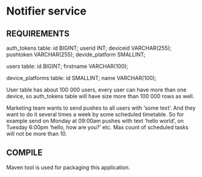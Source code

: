 Notifier service
=============================

REQUIREMENTS
-----------------------------
auth_tokens table:
id BIGINT;
userid INT;
deviceid VARCHAR(255);
pushtoken VARCHAR(255);
devide_platform SMALLINT;

users table:
id BIGINT;
firstname VARCHAR(100);

device_platforms table:
id SMALLINT;
name VARCHAR(100);

User table has about 100 000 users, every user can have more than one device, so auth_tokens table will have size more than 100 000 rows as well.

Marketing team wants to send pushes to all users with ‘some text’. And they want to do it several times a week by some scheduled timetable. So for example send on Monday at 09:00am pushes with text ‘hello world’, on Tuesday 6:00pm ‘hello, how are you?’ etc. Max count of scheduled tasks will not be more than 10.



COMPILE
------------------------------
Maven tool is used for packaging this application.

